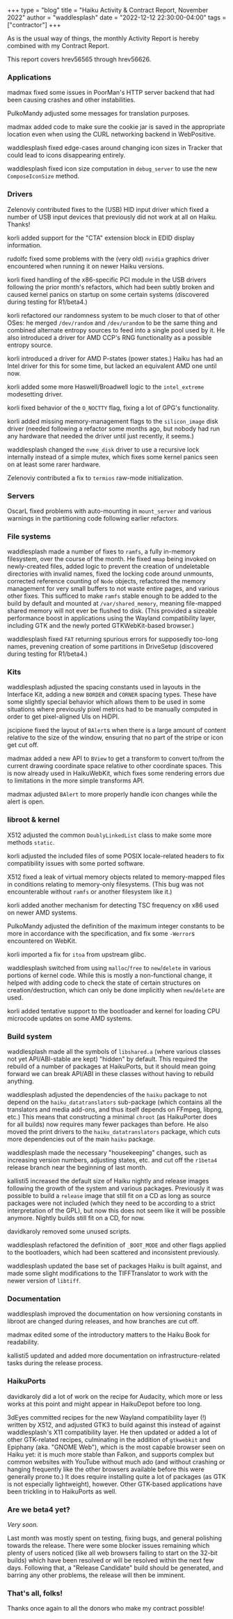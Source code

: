 +++
type = "blog"
title = "Haiku Activity & Contract Report, November 2022"
author = "waddlesplash"
date = "2022-12-12 22:30:00-04:00"
tags = ["contractor"]
+++

As is the usual way of things, the monthly Activity Report is hereby combined with my Contract Report.

This report covers hrev56565 through hrev56626.

<!--more-->

### Applications

madmax fixed some issues in PoorMan's HTTP server backend that had been causing crashes and other instabilities.

PulkoMandy adjusted some messages for translation purposes.

madmax added code to make sure the cookie jar is saved in the appropriate location even when using the CURL networking backend in WebPositive.

waddlesplash fixed edge-cases around changing icon sizes in Tracker that could lead to icons disappearing entirely.

waddlesplash fixed icon size computation in `debug_server` to use the new `ComposeIconSize` method.

### Drivers

Zelenoviy contributed fixes to the (USB) HID input driver which fixed a number of USB input devices that previously did not work at all on Haiku. Thanks!

korli added support for the "CTA" extension block in EDID display information.

rudolfc fixed some problems with the (very old) `nvidia` graphics driver encountered when running it on newer Haiku versions.

korli fixed handling of the x86-specific PCI module in the USB drivers following the prior month's refactors, which had been subtly broken and caused kernel panics on startup on some certain systems (discovered during testing for R1/beta4.)

korli refactored our randomness system to be much closer to that of other OSes: he merged `/dev/random` and `/dev/urandom` to be the same thing and combined alternate entropy sources to feed into a single pool used by it. He also introduced a driver for AMD CCP's RNG functionality as a possible entropy source.

korli introduced a driver for AMD P-states (power states.) Haiku has had an Intel driver for this for some time, but lacked an equivalent AMD one until now.

korli added some more Haswell/Broadwell logic to the `intel_extreme` modesetting driver.

korli fixed behavior of the `O_NOCTTY` flag, fixing a lot of GPG's functionality.

korli added missing memory-management flags to the `silicon_image` disk driver (needed following a refactor some months ago, but nobody had run any hardware that needed the driver until just recently, it seems.)

waddlesplash changed the `nvme_disk` driver to use a recursive lock internally instead of a simple mutex, which fixes some kernel panics seen on at least some rarer hardware.

Zelenoviy contributed a fix to `termios` raw-mode initialization.

### Servers

OscarL fixed problems with auto-mounting in `mount_server` and various warnings in the partitioning code following earlier refactors.

### File systems

waddlesplash made a number of fixes to `ramfs`, a fully in-memory filesystem, over the course of the month. He fixed `mmap` being invoked on newly-created files, added logic to prevent the creation of undeletable directories with invalid names, fixed the locking code around unmounts, corrected reference counting of `Node` objects, refactored the memory management for very small buffers to not waste entire pages, and various other fixes. This sufficed to make `ramfs` stable enough to be added to the build by default and mounted at `/var/shared_memory`, meaning file-mapped shared memory will not ever be flushed to disk. (This provided a sizeable performance boost in applications using the Wayland compatibility layer, including GTK and the newly ported GTKWebKit-based browser.)

waddlesplash fixed `FAT` returning spurious errors for supposedly too-long names, prevening creation of some partitions in DriveSetup (discovered during testing for R1/beta4.)

### Kits

waddlesplash adjusted the spacing constants used in layouts in the Interface Kit, adding a new `BORDER` and `CORNER` spacing types. These have some slightly special behavior which allows them to be used in some situations where previously pixel metrics had to be manually computed in order to get pixel-aligned UIs on HiDPI.

jscipione fixed the layout of `BAlert`s when there is a large amount of content relative to the size of the window, ensuring that no part of the stripe or icon get cut off.

madmax added a new API to `BView` to get a transform to convert to/from the current drawing coordinate space relative to other coordinate spaces. This is now already used in HaikuWebKit, which fixes some rendering errors due to limitations in the more simple transforms API.

madmax adjusted `BAlert` to more properly handle icon changes while the alert is open.

### libroot & kernel

X512 adjusted the common `DoublyLinkedList` class to make some more methods `static`.

korli adjusted the included files of some POSIX locale-related headers to fix compatibility issues with some ported software.

X512 fixed a leak of virtual memory objects related to memory-mapped files in conditions relating to memory-only filesystems. (This bug was not encounterable without `ramfs` or another filesystem like it.)

korli added another mechanism for detecting TSC frequency on x86 used on newer AMD systems.

PulkoMandy adjusted the definition of the maximum integer constants to be more in accordance with the specification, and fix some `-Werror`s encountered on WebKit.

korli imported a fix for `itoa` from upstream glibc.

waddlesplash switched from using `malloc`/`free` to `new`/`delete` in various portions of kernel code. While this is mostly a non-functional change, it helped with adding code to check the state of certain structures on creation/destruction, which can only be done implicitly when `new`/`delete` are used.

korli added tentative support to the bootloader and kernel for loading CPU microcode updates on some AMD systems.

### Build system

waddlesplash made all the symbols of `libshared.a` (where various classes not yet API/ABI-stable are kept) "hidden" by default. This required the rebuild of a number of packages at HaikuPorts, but it should mean going forward we can break API/ABI in these classes without having to rebuild anything.

waddlesplash adjusted the dependencies of the `haiku` package to not depend on the `haiku_datatranslators` sub-package (which contains all the translators and media add-ons, and thus itself depends on FFmpeg, libpng, etc.) This means that constructing a minimal `chroot` (as HaikuPorter does for all builds) now requires many fewer packages than before. He also moved the print drivers to the `haiku_datatranslators` package, which cuts more dependencies out of the main `haiku` package.

waddlesplash made the necessary "housekeeping" changes, such as increasing version numbers, adjusting states, etc. and cut off the `r1beta4` release branch near the beginning of last month.

kallisti5 increased the default size of Haiku nightly and release images following the growth of the system and various packages. Previously it was possible to build a `release` image that still fit on a CD as long as source packages were not included (which they need to be according to a strict interpretation of the GPL), but now this does not seem like it will be possible anymore. Nightly builds still fit on a CD, for now.

davidkaroly removed some unused scripts.

waddlesplash refactored the definition of `_BOOT_MODE` and other flags applied to the bootloaders, which had been scattered and inconsistent previously.

waddlesplash updated the base set of packages Haiku is built against, and made some slight modifications to the TIFFTranslator to work with the newer version of `libtiff`.

### Documentation

waddlesplash improved the documentation on how versioning constants in libroot are changed during releases, and how branches are cut off.

madmax edited some of the introductory matters to the Haiku Book for readability.

kallisti5 updated and added more documentation on infrastructure-related tasks during the release process.

### HaikuPorts

davidkaroly did a lot of work on the recipe for Audacity, which more or less works at this point and might appear in HaikuDepot before too long.

3dEyes committed recipes for the new Wayland compatibility layer (!) written by X512, and adjusted GTK3 to build against this instead of against waddlesplash's X11 compatibility layer. He then updated or added a lot of other GTK-related recipes, culminating in the addition of `gtkwebkit` and Epiphany (aka. "GNOME Web"), which is the most capable browser seen on Haiku yet: it is much more stable than Falkon, and supports complex but common websites with YouTube without much ado (and without crashing or hanging frequently like the other browsers available before this were generally prone to.) It does require installing quite a lot of packages (as GTK is not especially lightweight), however. Other GTK-based applications have been trickling in to HaikuPorts as well.

### Are we beta4 yet?

*Very soon.*

Last month was mostly spent on testing, fixing bugs, and general polishing towards the release. There were some blocker issues remaining which plenty of users noticed (like all web browsers failing to start on the 32-bit builds) which have been resolved or will be resolved within the next few days. Following that, a "Release Candidate" build should be generated, and barring any other problems, the release will then be imminent.

### That's all, folks!

Thanks once again to all the donors who make my contract possible!
